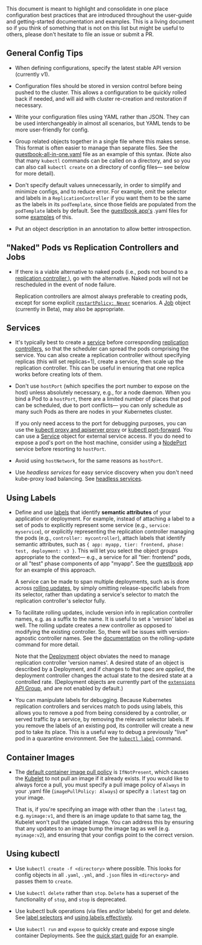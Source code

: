 ---
---

This document is meant to highlight and consolidate in one place configuration best practices that are introduced throughout the user-guide and getting-started documentation and examples. This is a living document so if you think of something that is not on this list but might be useful to others, please don't hesitate to file an issue or submit a PR.

## General Config Tips

- When defining configurations, specify the latest stable API version (currently v1).

- Configuration files should be stored in version control before being pushed to the cluster. This allows a configuration to be quickly rolled back if needed, and will aid with cluster re-creation and restoration if necessary.

- Write your configuration files using YAML rather than JSON. They can be used interchangeably in almost all scenarios, but YAML tends to be more user-friendly for config.

- Group related objects together in a single file where this makes sense. This format is often easier to manage than separate files. See the [guestbook-all-in-one.yaml](https://github.com/kubernetes/kubernetes/tree/{{page.githubbranch}}/examples/guestbook/all-in-one/guestbook-all-in-one.yaml) file as an example of this syntax.
(Note also that many `kubectl` commands can be called on a directory, and so you can also call
`kubectl create` on a directory of config files— see below for more detail).

- Don't specify default values unnecessarily, in order to simplify and minimize configs, and to
  reduce error. For example, omit the selector and labels in a `ReplicationController` if you want
  them to be the same as the labels in its `podTemplate`, since those fields are populated from the
  `podTemplate` labels by default. See the [guestbook app's](https://github.com/kubernetes/kubernetes/tree/{{page.githubbranch}}/examples/guestbook/) .yaml files for some [examples](https://github.com/kubernetes/kubernetes/tree/{{page.githubbranch}}/examples/guestbook/frontend-controller.yaml) of this.

- Put an object description in an annotation to allow better introspection.


## "Naked" Pods vs Replication Controllers and Jobs

- If there is a viable alternative to naked pods (i.e., pods not bound to a [replication controller
  ](/docs/user-guide/replication-controller)), go with the alternative. Naked pods will not be rescheduled in the
  event of node failure.

  Replication controllers are almost always preferable to creating pods, except for some explicit
  [`restartPolicy: Never`](/docs/user-guide/pod-states/#restartpolicy) scenarios.  A
  [Job](/docs/user-guide/jobs/) object (currently in Beta), may also be appropriate.


## Services

- It's typically best to create a [service](/docs/user-guide/services/) before corresponding [replication
  controllers](/docs/user-guide/replication-controller/), so that the scheduler can spread the pods comprising the
  service. You can also create a replication controller without specifying replicas (this will set
  replicas=1), create a service, then scale up the replication controller. This can be useful in
  ensuring that one replica works before creating lots of them.

- Don't use `hostPort` (which specifies the port number to expose on the host) unless absolutely
  necessary, e.g., for a node daemon. When you bind a Pod to a `hostPort`, there are a limited
  number of places that pod can be scheduled, due to port conflicts— you can only schedule as many
  such Pods as there are nodes in your Kubernetes cluster.

  If you only need access to the port for debugging purposes, you can use the [kubectl proxy and apiserver proxy](/docs/user-guide/connecting-to-applications-proxy/) or [kubectl port-forward](/docs/user-guide/connecting-to-applications-port-forward/).
  You can use a [Service](/docs/user-guide/services/) object for external service access.
  If you do need to expose a pod's port on the host machine, consider using a [NodePort](/docs/user-guide/services/#type-nodeport) service before resorting to `hostPort`.

- Avoid using `hostNetwork`, for the same reasons as `hostPort`.

- Use _headless services_ for easy service discovery when you don't need kube-proxy load balancing.
  See [headless services](/docs/user-guide/services/#headless-services).

## Using Labels

- Define and use [labels](/docs/user-guide/labels/) that identify __semantic attributes__ of your application or
  deployment. For example, instead of attaching a label to a set of pods to explicitly represent
  some service (e.g.,   `service: myservice`), or explicitly representing the replication
  controller managing the pods  (e.g., `controller: mycontroller`), attach labels that identify
  semantic attributes, such as `{ app: myapp, tier: frontend, phase: test, deployment: v3 }`. This
  will let you select the object groups appropriate to the context— e.g., a service for all "tier:
  frontend" pods, or all "test" phase components of app "myapp". See the
  [guestbook](https://github.com/kubernetes/kubernetes/tree/{{page.githubbranch}}/examples/guestbook/) app for an example of this approach.

  A service can be made to span multiple deployments, such as is done across [rolling updates](/docs/user-guide/kubectl/kubectl_rolling-update/), by simply omitting release-specific labels from its selector, rather than updating a service's selector to match the replication controller's selector fully.

- To facilitate rolling updates, include version info in replication controller names, e.g. as a
  suffix to the name. It is useful to set a 'version' label as well. The rolling update creates a
  new controller as opposed to modifying the existing controller. So, there will be issues with
  version-agnostic controller names. See the [documentation](/docs/user-guide/kubectl/kubectl_rolling-update/) on
  the rolling-update command for more detail.

  Note that the [Deployment](/docs/user-guide/deployments/) object obviates the need to manage replication
  controller 'version names'. A desired state of an object is described by a Deployment, and if
  changes to that spec are _applied_, the deployment controller changes the actual state to the
  desired state at a controlled rate. (Deployment objects are currently part of the [`extensions`
  API Group](/docs/api/#api-groups), and are not enabled by default.)

- You can manipulate labels for debugging. Because Kubernetes replication controllers and services
  match to pods using labels, this allows you to remove a pod from being considered by a
  controller, or served traffic by a service, by removing the relevant selector labels. If you
  remove the labels of an existing pod, its controller will create a new pod to take its place.
  This is a useful way to debug a previously "live" pod in a quarantine environment. See the
  [`kubectl label`](/docs/user-guide/kubectl/kubectl_label/) command.

## Container Images

- The [default container image pull policy](/docs/user-guide/images/) is `IfNotPresent`, which causes the
  [Kubelet](/docs/admin/kubelet/) to not pull an image if it already exists. If you would like to
  always force a pull, you must specify a pull image policy of `Always` in your .yaml file
  (`imagePullPolicy: Always`) or specify a `:latest` tag on your image.

  That is, if you're specifying an image with other than the `:latest` tag, e.g. `myimage:v1`, and
  there is an image update to that same tag, the Kubelet won't pull the updated image. You can
  address this by ensuring that any updates to an image bump the image tag as well (e.g.
  `myimage:v2`), and ensuring that your configs point to the correct version.

## Using kubectl

- Use `kubectl create -f <directory>` where possible. This looks for config objects in all `.yaml`, `.yml`, and `.json` files in `<directory>` and passes them to `create`.

- Use `kubectl delete` rather than `stop`. `Delete` has a superset of the functionality of `stop`, and `stop` is deprecated.

- Use kubectl bulk operations (via files and/or labels) for get and delete. See [label selectors](/docs/user-guide/labels/#label-selectors) and [using labels effectively](/docs/user-guide/managing-deployments/#using-labels-effectively).

- Use `kubectl run` and `expose` to quickly create and expose single container Deployments. See the [quick start guide](/docs/user-guide/quick-start/) for an example.


